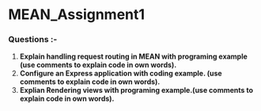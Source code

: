 # MEAN_Assignment1
### Questions :- 
1. **Explain handling request routing in MEAN with programing example (use comments to explain code in own words).**
2. **Configure  an Express application with coding example. (use comments to explain code in own words).**
3. **Explian Rendering views with programing example.(use comments to explain code in own words).**
